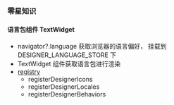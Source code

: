 ### 零星知识

#### 语言包组件 TextWidget
- navigator?.language 获取浏览器的语言偏好， 挂载到 DESIGNER_LANGUAGE_STORE 下
- TextWidget 组件获取语言包进行渲染
- [registry](../packages/core/src/registry.ts)
  - registerDesignerIcons
  - registerDesignerLocales
  - registerDesignerBehaviors
